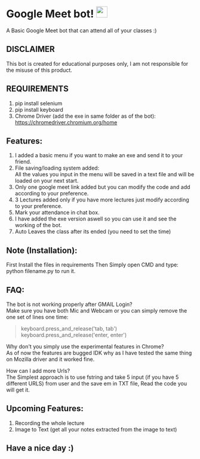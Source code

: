 # Google Meet bot! <img src="https://raw.githubusercontent.com/MartinHeinz/MartinHeinz/master/wave.gif" width="30px">

A Basic Google Meet bot that can attend all of your classes :)

## DISCLAIMER
This bot is created for educational purposes only, I am not responsible for the misuse of this product.

## REQUIREMENTS
1. pip install selenium <br /> 
2. pip install keyboard <br />
3. Chrome Driver (add the exe in same folder as of the bot): https://chromedriver.chromium.org/home
 
## Features:
1. I added a basic menu if you want to make an exe and send it to your friend.<br />
2. File saving/loading system added:<br />
All the values you input in the menu will be saved in a text file and will be loaded on your next start.<br />
3. Only one google meet link added but you can modify the code and add according to your preference.<br />
4. 3 Lectures added only if you have more lectures just modify according to your preference.<br />
5. Mark your attendance in chat box.
6. I have added the exe version aswell so you can use it and see the working of the bot.
7. Auto Leaves the class after its ended (you need to set the time)

## Note (Installation):
First Install the files in requirements
Then Simply open CMD and type: python filename.py to run it.

## FAQ: 
The bot is not working properly after GMAIL Login?<br />
Make sure you have both Mic and Webcam or you can simply remove the one set of lines one time:
> keyboard.press_and_release('tab, tab')<br /> 
> keyboard.press_and_release('enter, enter')

Why don't you simply use the experimental features in Chrome?<br />
As of now the features are bugged IDK why as I have tested the same thing on Mozilla driver and it  worked fine.

How can I add more Urls?<br />
The Simplest approach is to use fstring and take 5 input (if you have 5 different URLS) from user and the save em in TXT file, Read the code you will get it.


## Upcoming Features:
1. Recording the whole lecture<br />
2. Image to Text (get all your notes extracted from the image to text)

## Have a nice day :)
